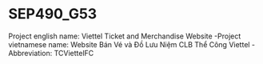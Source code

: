 # SEP490_G53
Project english name: Viettel Ticket and Merchandise Website -Project vietnamese name: Website Bán Vé và Đồ Lưu Niệm CLB Thể Công Viettel -Abbreviation: TCViettelFC
